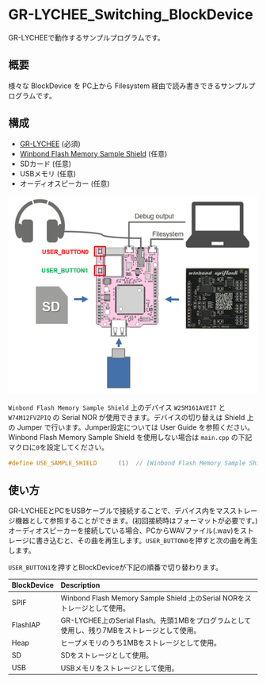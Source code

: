 # GR-LYCHEE_Switching_BlockDevice
GR-LYCHEEで動作するサンプルプログラムです。  

## 概要
様々な BlockDevice を PC上から Filesystem 経由で読み書きできるサンプルプログラムです。  

## 構成
* [GR-LYCHEE](https://os.mbed.com/platforms/Renesas-GR-LYCHEE/) (必須)
* [Winbond Flash Memory Sample Shield](http://www.winbond.com/hq/about-winbond/news-and-events/events/product-promotion/promotion00020.html) (任意)
* SDカード (任意)
* USBメモリ (任意)
* オーディオスピーカー (任意)

![](docs/img/composition.png)  

``Winbond Flash Memory Sample Shield`` 上のデバイス ``W25M161AVEIT`` と ``W74M12FVZPIQ`` の Serial NOR が使用できます。デバイスの切り替えは Shield 上の Jumper で行います。Jumper設定については User Guide を参照ください。  
Winbond Flash Memory Sample Shield を使用しない場合は `main.cpp` の下記マクロに`0`を設定してください。
```cpp
#define USE_SAMPLE_SHIELD      (1)  // [Winbond Flash Memory Sample Shield]  0:not use,  1:use
```

## 使い方
GR-LYCHEEとPCをUSBケーブルで接続することで、デバイス内をマスストレージ機器として参照することができます。(初回接続時はフォーマットが必要です。)  
オーディオスピーカーを接続している場合、PCからWAVファイル(.wav)をストレージに書き込むと、その曲を再生します。`USER_BUTTON0`を押すと次の曲を再生します。  

`USER_BUTTON1`を押すとBlockDeviceが下記の順番で切り替わります。  

| BlockDevice | Description |
|:------------|:------------|
| SPIF        | Winbond Flash Memory Sample Shield 上のSerial NORをストレージとして使用。 |
| FlashIAP    | GR-LYCHEE上のSerial Flash。先頭1MBをプログラムとして使用し、残り7MBをストレージとして使用。|
| Heap        | ヒープメモリのうち1MBをストレージとして使用。 |
| SD          | SDをストレージとして使用。 |
| USB         | USBメモリをストレージとして使用。 |
